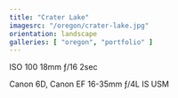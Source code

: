 ```yaml
---
title: "Crater Lake"
imagesrc: "/oregon/crater-lake.jpg"
orientation: landscape
galleries: [ "oregon", "portfolio" ]
---
```


ISO 100 18mm ƒ/16 2sec

Canon 6D, Canon EF 16-35mm ƒ/4L IS USM

